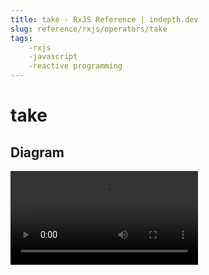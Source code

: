 ```yaml
---
title: take - RxJS Reference | indepth.dev
slug: reference/rxjs/operators/take
tags:
    -rxjs 
    -javascript 
    -reactive programming
---
```


# take

## Diagram

<video>
    <source src="https://images.indepth.dev/references/rxjs/take.mp4" type="video/mp4">
</video>
